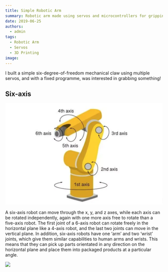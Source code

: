 ```yaml
---
title: Simple Robotic Arm
summary: Robotic arm made using servos and microcontrollers for gripping objects！
date: 2019-06-25
authors:
  - admin
tags:
  - Robotic Arm
  - Servos
  - 3D Printing
image:
---
```


I built a simple six-degree-of-freedom mechanical claw using multiple servos, and with a fixed programme, was interested in grabbing something!

## Six-axis

![](./6-axis.png)

A six-axis robot can move through the x, y, and z axes, while each axis can be rotated independently, again with one more axis free to rotate than a five-axis robot. The first joint of a 6-axis robot can rotate freely in the horizontal plane like a 4-axis robot, and the last two joints can move in the vertical plane. In addition, six-axis robots have one ‘arm’ and two ‘wrist’ joints, which give them similar capabilities to human arms and wrists. This means that they can pick up parts orientated in any direction on the horizontal plane and place them into packaged products at a particular angle.

![](./compe.png)


